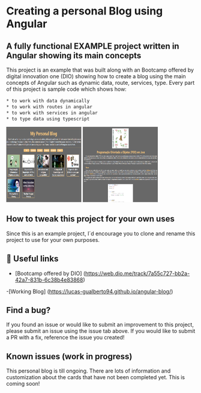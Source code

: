 # Creating a personal Blog using Angular

## A fully functional EXAMPLE project written in Angular showing its main concepts

This project is an example that was built along with an  Bootcamp offered by digital innovation one (DIO) showing how to create a blog using the main concepts of Angular such as dynamic data, route, services, type. Every part of this project is sample code which shows how:

    * to work with data dynamically
    * to work with routes in angular
    * to work with services in angular
    * to type data using typescript 


<img src="./src/assets/blog1.png" width="200" height="200" />      
<img src="./src/assets/blog2.png" width="200" height="200" />     

## How to tweak this project for your own uses
Since this is an example project, I´d encourage you to clone and rename this project to use for your own purposes.

## 📖 Useful links
- [Bootcamp offered by DIO] (https://web.dio.me/track/7a55c727-bb2a-42a7-831b-6c38b4e83868)

-[Working Blog] (https://lucas-gualberto94.github.io/angular-blog/)

## Find a bug?
If you found an issue or would like to submit an improvement to this project, please submit an issue using the issue tab above. If you would like to submit a PR with a fix, reference the issue you created! 

## Known issues (work in progress)
This personal blog is till ongoing. There are lots of information and customization about the cards that have not been completed yet. This is coming soon!
